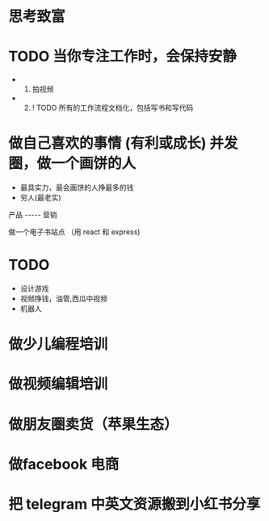 # 思考致富

# TODO  当你专注工作时，会保持安静
- 1. 拍视频
- 2. ! TODO  所有的工作流程文档化，包括写书和写代码


# 做自己喜欢的事情 (有利或成长) 并发圈，做一个画饼的人

- 最具实力，最会画饼的人挣最多的钱
- 穷人(最老实)

产品 ----- 营销

做一个电子书站点 （用 react 和 express)

# TODO

- 设计游戏
- 视频挣钱，油管,西瓜中视频
- 机器人

# 做少儿编程培训

# 做视频编辑培训

# 做朋友圈卖货（苹果生态）
    
# 做facebook 电商

# 把 telegram 中英文资源搬到小红书分享

